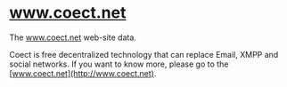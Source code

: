 # www.coect.net

The www.coect.net web-site data.

Coect is free decentralized technology that can replace Email,
XMPP and social networks. If you want to know more, please go to the
[www.coect.net](http://www.coect.net).
